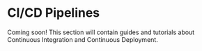 # CI/CD Pipelines

Coming soon! This section will contain guides and tutorials about Continuous Integration and Continuous Deployment.
